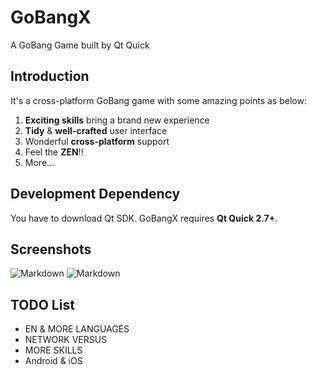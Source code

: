 # GoBangX
A GoBang Game built by Qt Quick

## Introduction
It's a cross-platform GoBang game with some amazing points as below:
1. **Exciting skills** bring a brand new experience
2. **Tidy** & **well-crafted** user interface
3. Wonderful **cross-platform** support
4. Feel the **ZEN**!!
3. More...

## Development Dependency
You have to download Qt SDK. GoBangX requires **Qt Quick 2.7+**.

## Screenshots
![Markdown](http://i4.piimg.com/1949/b7ee5de094d52ae8.png)
![Markdown](http://i4.piimg.com/1949/ce8a6c6329cf9a7d.png)

## TODO List
* EN & MORE LANGUAGES
* NETWORK VERSUS
* MORE SKILLS
* Android & iOS
